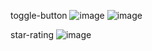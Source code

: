 toggle-button 
![image](https://github.com/user-attachments/assets/de6548eb-7df5-4ef2-aa79-f8173f9a5c0a)
![image](https://github.com/user-attachments/assets/22531014-5bf1-4ce5-bce9-a4f8c7baf626)

star-rating
![image](https://github.com/user-attachments/assets/761ba088-97e0-4b78-9287-29c49ff48684)

